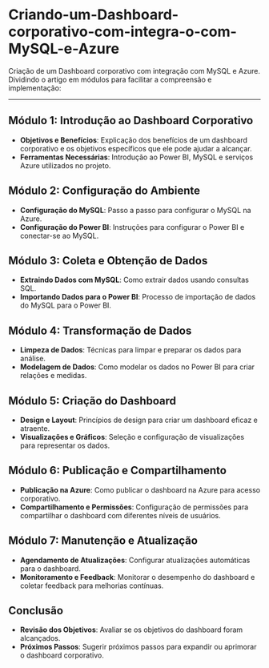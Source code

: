 # Criando-um-Dashboard-corporativo-com-integra-o-com-MySQL-e-Azure

Criação de um Dashboard corporativo com integração com MySQL e Azure. Dividindo o artigo em módulos para facilitar a compreensão e implementação:

---

## **Módulo 1: Introdução ao Dashboard Corporativo**
- **Objetivos e Benefícios**: Explicação dos benefícios de um dashboard corporativo e os objetivos específicos que ele pode ajudar a alcançar.
- **Ferramentas Necessárias**: Introdução ao Power BI, MySQL e serviços Azure utilizados no projeto.

## **Módulo 2: Configuração do Ambiente**
- **Configuração do MySQL**: Passo a passo para configurar o MySQL na Azure.
- **Configuração do Power BI**: Instruções para configurar o Power BI e conectar-se ao MySQL.

## **Módulo 3: Coleta e Obtenção de Dados**
- **Extraindo Dados com MySQL**: Como extrair dados usando consultas SQL.
- **Importando Dados para o Power BI**: Processo de importação de dados do MySQL para o Power BI.

## **Módulo 4: Transformação de Dados**
- **Limpeza de Dados**: Técnicas para limpar e preparar os dados para análise.
- **Modelagem de Dados**: Como modelar os dados no Power BI para criar relações e medidas.

## **Módulo 5: Criação do Dashboard**
- **Design e Layout**: Princípios de design para criar um dashboard eficaz e atraente.
- **Visualizações e Gráficos**: Seleção e configuração de visualizações para representar os dados.

## **Módulo 6: Publicação e Compartilhamento**
- **Publicação na Azure**: Como publicar o dashboard na Azure para acesso corporativo.
- **Compartilhamento e Permissões**: Configuração de permissões para compartilhar o dashboard com diferentes níveis de usuários.

## **Módulo 7: Manutenção e Atualização**
- **Agendamento de Atualizações**: Configurar atualizações automáticas para o dashboard.
- **Monitoramento e Feedback**: Monitorar o desempenho do dashboard e coletar feedback para melhorias contínuas.

## **Conclusão**
- **Revisão dos Objetivos**: Avaliar se os objetivos do dashboard foram alcançados.
- **Próximos Passos**: Sugerir próximos passos para expandir ou aprimorar o dashboard corporativo.
